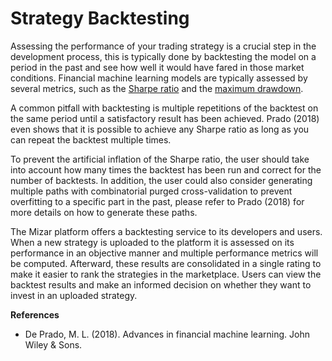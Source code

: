 # Strategy Backtesting

Assessing the performance of your trading strategy is a crucial step in the development process, this is typically done by backtesting the model on a period in the past and see how well it would have fared in those market conditions. Financial machine learning models are typically assessed by several metrics, such as the [Sharpe ratio](https://www.investopedia.com/terms/s/sharperatio.asp) and the [maximum drawdown](https://www.investopedia.com/terms/m/maximum-drawdown-mdd.asp#:~:text=A%20maximum%20drawdown%20%28MDD%29%20is,over%20a%20specified%20time%20period.).

A common pitfall with backtesting is multiple repetitions of the backtest on the same period until a satisfactory result has been achieved. Prado \(2018\) even shows that it is possible to achieve any Sharpe ratio as long as you can repeat the backtest multiple times.

To prevent the artificial inflation of the Sharpe ratio, the user should take into account how many times the backtest has been run and correct for the number of backtests. In addition, the user could also consider generating multiple paths with combinatorial purged cross-validation to prevent overfitting to a specific part in the past, please refer to Prado \(2018\) for more details on how to generate these paths.

The Mizar platform offers a backtesting service to its developers and users. When a new strategy is uploaded to the platform it is assessed on its performance in an objective manner and multiple performance metrics will be computed. Afterward, these results are consolidated in a single rating to make it easier to rank the strategies in the marketplace. Users can view the backtest results and make an informed decision on whether they want to invest in an uploaded strategy.

**References**

* De Prado, M. L. \(2018\). Advances in financial machine learning. John Wiley & Sons.



